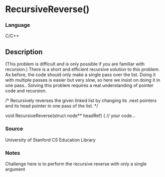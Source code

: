 # RecursiveReverse()
### Language
C/C++
## Description
(This problem is difficult and is only possible if you are familiar with recursion.) There is
a short and efficient recursive solution to this problem. As before, the code should only
make a single pass over the list. Doing it with multiple passes is easier but very slow, so
here we insist on doing it in one pass.. Solving this problem requires a real understanding
of pointer code and recursion.

/*
Recursively reverses the given linked list by changing its .next
pointers and its head pointer in one pass of the list.
*/

void RecursiveReverse(struct node** headRef) {
// your code...



### Source
University of Stanford CS Education Library

### Notes
Challenge here is to perform the recursive reverse with only a single argument
